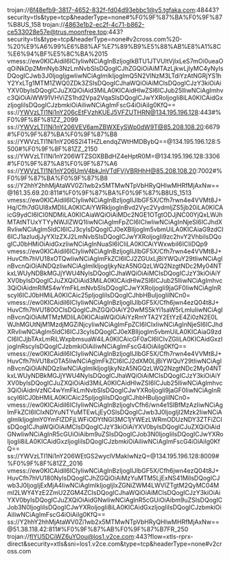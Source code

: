 trojan://6f48efb9-3817-4652-832f-fd04d93ebbc1@v5.tgfaka.com:48443?security=tls&type=tcp&headerType=none#%F0%9F%87%BA%F0%9F%87%B8US_158
trojan://4863e1b2-ec2f-4c71-b862-ce533028e57e@trus.moonfree.top:443?security=tls&type=tcp&headerType=none#v2cross.com%20-%20%E9%A6%99%E6%B8%AF%E7%89%B9%E5%88%AB%E8%A1%8C%E6%94%BF%E5%8C%BA%2015
vmess://ew0KICAidiI6ICIyIiwNCiAgInBzIjogIkBTU1JTVUItVjIxLeS7mOi0ueaOqOiNkDp2MmNyb3NzLmNvbSIsDQogICJhZGQiOiAiMTAzLjkwLjIyMC4yNyIsDQogICJwb3J0IjogIjgwIiwNCiAgImlkIjogImQ5N2VlNzM3LTdiYzAtNGRjYS1hY2YxLTg1MTM1ZWQ0ZDk3ZSIsDQogICJhaWQiOiAiMCIsDQogICJzY3kiOiAiYXV0byIsDQogICJuZXQiOiAid3MiLA0KICAidHlwZSI6ICJub25lIiwNCiAgImhvc3QiOiAiWW91VHViZS1hd2Vpa2VqaSIsDQogICJwYXRoIjogIi8iLA0KICAidGxzIjogIiIsDQogICJzbmkiOiAiIiwNCiAgImFscG4iOiAiIg0KfQ==
ss://YWVzLTI1Ni1nY206cEtFVzhKUEJ5VFZUTHRN@134.195.196.128:443#%F0%9F%8F%81ZZ_2099
ss://YWVzLTI1Ni1nY206VEV6amZBWXEySWp0dW9T@85.208.108.20:6679#%F0%9F%87%BA%F0%9F%87%B8
ss://YWVzLTI1Ni1nY206S2l4THZLendqZWtHMDBybQ==@134.195.196.128:5500#%F0%9F%8F%81ZZ_2150
ss://YWVzLTI1Ni1nY206WTZSOXBBdHZ4eHptR0M=@134.195.196.128:3306#%F0%9F%87%A8%F0%9F%87%A6
ss://YWVzLTI1Ni1nY206UmV4bkJnVTdFVjVBRHhH@85.208.108.20:7002#%F0%9F%87%BA%F0%9F%87%B8
ss://Y2hhY2hhMjAtaWV0Zi1wb2x5MTMwNTpVbHRyQHIwMHRfMjAxNw==@161.35.69.20:811#%F0%9F%87%BA%F0%9F%87%B8US_1513
vmess://ew0KICAidiI6ICIyIiwNCiAgInBzIjogIlJlbGF5X/Cfh7rwn4e4VVMt8J+Hq/Cfh7dGUl8xMDIiLA0KICAiYWRkIjogInBvd2Vyc2VydmljZS5jb20iLA0KICAicG9ydCI6ICI0NDMiLA0KICAiaWQiOiAiMDc2NGE1OTgtODJjNC00YjQxLWJhMTAtNTUxYTYyNWJlZWQ1IiwNCiAgImFpZCI6ICIwIiwNCiAgInNjeSI6ICJhdXRvIiwNCiAgIm5ldCI6ICJ3cyIsDQogICJ0eXBlIjogIm5vbmUiLA0KICAiaG9zdCI6ICJ1azIudjJyYXlzZXJ2LmNvbSIsDQogICJwYXRoIjogIi9zc2hvY2VhbiIsDQogICJ0bHMiOiAidGxzIiwNCiAgInNuaSI6ICIiLA0KICAiYWxwbiI6ICIiDQp9
vmess://ew0KICAidiI6ICIyIiwNCiAgInBzIjogIlJlbGF5X/Cfh7rwn4e4VVMt8J+HuvCfh7hVU18xOTQwIiwNCiAgImFkZCI6ICJ2ZGUxLjBiYWQuY29tIiwNCiAgInBvcnQiOiAiNDQzIiwNCiAgImlkIjogIjkyNzA5NGQzLWQ2NzgtNDc2My04NTkxLWUyNDBkMGJjYWU4NyIsDQogICJhaWQiOiAiMCIsDQogICJzY3kiOiAiYXV0byIsDQogICJuZXQiOiAid3MiLA0KICAidHlwZSI6ICJub25lIiwNCiAgImhvc3QiOiAidmRlMS4wYmFkLmNvbSIsDQogICJwYXRoIjogIi9jaGF0IiwNCiAgInRscyI6ICJ0bHMiLA0KICAic25pIjogIiIsDQogICJhbHBuIjogIiINCn0=
vmess://ew0KICAidiI6ICIyIiwNCiAgInBzIjogIlJlbGF5X/Cfh6jwn4ezQ04t8J+HuvCfh7hVU180OCIsDQogICJhZGQiOiAiY20wMS5kYi1saW5rLmluIiwNCiAgInBvcnQiOiAiMTMzMDIiLA0KICAiaWQiOiAiYzRmYTA2Y2EtYzE4Zi0zN2E0LWJhMGUtNjM1MzdjMGZiNjcyIiwNCiAgImFpZCI6ICIxIiwNCiAgInNjeSI6ICJhdXRvIiwNCiAgIm5ldCI6ICJ3cyIsDQogICJ0eXBlIjogIm5vbmUiLA0KICAiaG9zdCI6ICJjbTAxLmRiLWxpbmsuaW4iLA0KICAicGF0aCI6ICIvZGIiLA0KICAidGxzIjogInRscyIsDQogICJzbmkiOiAiIiwNCiAgImFscG4iOiAiIg0KfQ==
vmess://ew0KICAidiI6ICIyIiwNCiAgInBzIjogIlJlbGF5X/Cfh7rwn4e4VVMt8J+HuvCfh7hVU18xOTA5IiwNCiAgImFkZCI6ICJ2dXM0LjBiYWQuY29tIiwNCiAgInBvcnQiOiAiNDQzIiwNCiAgImlkIjogIjkyNzA5NGQzLWQ2NzgtNDc2My04NTkxLWUyNDBkMGJjYWU4NyIsDQogICJhaWQiOiAiMCIsDQogICJzY3kiOiAiYXV0byIsDQogICJuZXQiOiAid3MiLA0KICAidHlwZSI6ICJub25lIiwNCiAgImhvc3QiOiAidnVzNC4wYmFkLmNvbSIsDQogICJwYXRoIjogIi9jaGF0IiwNCiAgInRscyI6ICJ0bHMiLA0KICAic25pIjogIiIsDQogICJhbHBuIjogIiINCn0=
vmess://ew0KICAidiI6ICIyIiwNCiAgInBzIjogIvCfh6/wn4e1SlBfMzAzIiwNCiAgImFkZCI6ICIxNDYuNTYuMTEwLjEyOSIsDQogICJwb3J0IjogIjI2Mzk2IiwNCiAgImlkIjogImY0YmFlZDFjLWFiODYtNGI3MC1jYWEzLWRmODUzNDY3ZTFiZCIsDQogICJhaWQiOiAiMCIsDQogICJzY3kiOiAiYXV0byIsDQogICJuZXQiOiAidGNwIiwNCiAgInR5cGUiOiAibm9uZSIsDQogICJob3N0IjogIiIsDQogICJwYXRoIjogIi8iLA0KICAidGxzIjogIiIsDQogICJzbmkiOiAiIiwNCiAgImFscG4iOiAiIg0KfQ==
ss://YWVzLTI1Ni1nY206WEtGS2wyclVMaklwNzQ=@134.195.196.128:8009#%F0%9F%8F%81ZZ_2016
vmess://ew0KICAidiI6ICIyIiwNCiAgInBzIjogIlJlbGF5X/Cfh6jwn4ezQ04t8J+HuvCfh7hVU180NyIsDQogICJhZGQiOiAiMzYuMTM5LjExNS41MiIsDQogICJwb3J0IjogIjExMjA4IiwNCiAgImlkIjogIjIxZGNiZWM4LWVlZTgtM2QyMC04MmI2LWY4YzE2ZmU2ZGM4ZCIsDQogICJhaWQiOiAiMCIsDQogICJzY3kiOiAiYXV0byIsDQogICJuZXQiOiAidGNwIiwNCiAgInR5cGUiOiAibm9uZSIsDQogICJob3N0IjogIiIsDQogICJwYXRoIjogIi8iLA0KICAidGxzIjogIiIsDQogICJzbmkiOiAiIiwNCiAgImFscG4iOiAiIg0KfQ==
ss://Y2hhY2hhMjAtaWV0Zi1wb2x5MTMwNTpVbHRyQHIwMHRfMjAxNw==@51.38.118.42:811#%F0%9F%87%AB%F0%9F%87%B7FR_250
trojan://fIYU5DCiWZ6uYOou@los1.v2ce.com:443?flow=xtls-rprx-direct&security=xtls&sni=los1.v2ce.com&type=tcp&headerType=none#v2cross.com
